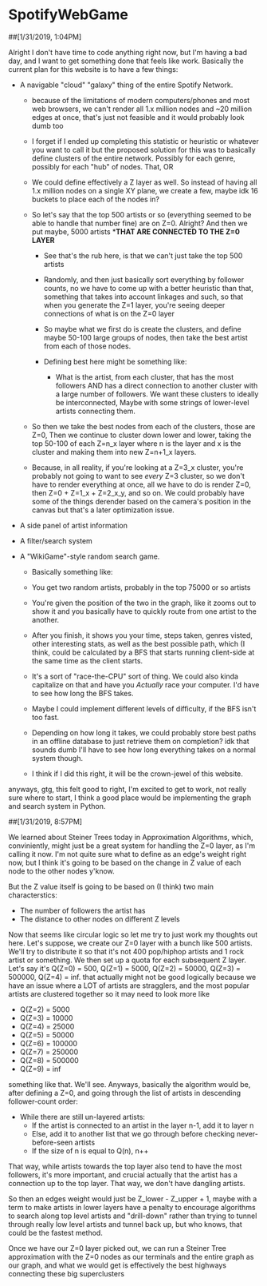 # SpotifyWebGame


##[1/31/2019, 1:04PM]

Alright I don't have time to code anything right now, but I'm having a bad day,
and I want to get something done that feels like work. Basically the current plan
for this website is to have a few things:

- A navigable "cloud" "galaxy" thing of the entire Spotify Network. 
    - because of the limitations of modern computers/phones and most web browsers, we can't render all 1.x million nodes and ~20 million edges at once, that's just not feasible and it would probably look dumb too
    - I forget if I ended up completing this statistic or heuristic or whatever you want to call it but the proposed solution for this was to basically define clusters of the entire network. Possibly for each genre, possibly for each "hub" of nodes. That, OR
    
    - We could define effectively a Z layer as well. So instead of having all 1.x million nodes on a single XY plane, we create a few, maybe idk 16 buckets to place each of the nodes in?
    - So let's say that the top 500 artists or so (everything seemed to be able to handle that number fine) are on Z=0. Alright? And then we put maybe, 5000 artists ***THAT ARE CONNECTED TO THE Z=0 LAYER**
        - See that's the rub here, is that we can't just take the top 500 artists
        - Randomly, and then just basically sort everything by follower counts, no  we have to come up with a better heuristic than that, something that takes into account linkages and such, so that when you generate the Z=1 layer, you're seeing deeper connections of what is on the Z=0 layer
        
        - So maybe what we first do is create the clusters, and define maybe 50-100 large groups of nodes, then take the best artist from each of those nodes.
        
        - Defining best here might be something like:
            - What is the artist, from each cluster, that has the most followers AND has a direct connection to another cluster with a large number of followers. We want these clusters to ideally be interconnected, Maybe with some strings of lower-level artists connecting them.
    - So then we take the best nodes from each of the clusters, those are Z=0, Then we continue to cluster down lower and lower, taking the top 50-100 of each Z=n_x layer where n is the layer and x is the cluster and making them into new Z=n+1_x layers.

    - Because, in all reality, if you're looking at a Z=3_x cluster, you're probably not going to want to see *every* Z=3 cluster, so we don't have to render everything at once, all we have to do is render Z=0, then Z=0 + Z=1_x + Z=2_x_y, and so on. We could probably have some of the things derender based on the camera's position in the canvas but that's a later optimization issue.

- A side panel of artist information

- A filter/search system

- A "WikiGame"-style random search game.
    - Basically something like:

    - You get two random artists, probably in the top 75000 or so artists
    
    - You're given the position of the two in the graph, like it zooms out to show it and you basically have to quickly route from one artist to the another.
    
    - After you finish, it shows you your time, steps taken, genres visted, other interesting stats, as well as the best possible path, which (I think, could be calculated by a BFS that starts running client-side at the same time as the client starts.

    - It's a sort of "race-the-CPU" sort of thing. We could also kinda capitalize on that and have you *Actually* race your computer. I'd have to see how long the BFS takes.
    - Maybe I could implement different levels of difficulty, if the BFS isn't too fast.
    
    - Depending on how long it takes, we could probably store best paths in an offline database to just retrieve them on completion? idk that sounds dumb I'll have to see how long everything takes on a normal system though.

    - I think if I did this right, it will be the crown-jewel of this website.
		
anyways, gtg, this felt good to right, I'm excited to get to work, not really sure where to start,
I think a good place would be implementing the graph and search system in Python.
		
##[1/31/2019, 8:57PM]
		
We learned about Steiner Trees today in Approximation Algorithms, which, conviniently, might just be
a great system for handling the Z=0 layer, as I'm calling it now. I'm not quite sure what to define
as an edge's weight right now, but I think it's going to be based on the change in Z value of each
node to the other nodes y'know.

But the Z value itself is going to be based on (I think) two main characterstics:  
* The number of followers the artist has  
* The distance to other nodes on different Z levels  
	
Now that seems like circular logic so let me try to just work my thoughts out here. Let's suppose,
we create our Z=0 layer with a bunch like 500 artists. We'll try to distribute it so that it's not
400 pop/hiphop artists and 1 rock artist or something. We then set up a quota for each subsequent Z layer.
Let's say it's Q(Z=0) = 500, Q(Z=1) = 5000, Q(Z=2) = 50000, Q(Z=3) = 500000, Q(Z=4) = inf. that actually might not
be good logically because we have an issue where a LOT of artists are stragglers, and the most popular artists
are clustered together so it may need to look more like

* Q(Z=2) = 5000  
* Q(Z=3) = 10000  
* Q(Z=4) = 25000  
* Q(Z=5) = 50000  
* Q(Z=6) = 100000  
* Q(Z=7) = 250000  
* Q(Z=8) = 500000  
* Q(Z=9) = inf  

something like that. We'll see. Anyways, basically the algorithm would be, after defining a Z=0, and going through
the list of artists in descending follower-count order:

- While there are still un-layered artists:
    - If the artist is connected to an artist in the layer n-1, add it to layer n
    - Else, add it to another list that we go through before checking never-before-seen artists
    - If the size of n is equal to Q(n), n++
		
That way, while artists towards the top layer also tend to have the most followers, it's more important, and crucial
actually that the artist has a connection up to the top layer. That way, we don't have dangling artists.

So then an edges weight would just be Z_lower - Z_upper + 1, maybe with a term to make artists in lower layers have a
penalty to encourage algorithms to search along top level artists and "drill-down" rather than trying to tunnel through
really low level artists and tunnel back up, but who knows, that could be the fastest method.
				
Once we have our Z=0 layer picked out, we can run a Steiner Tree approximation with the Z=0 nodes as our terminals and
the entire graph as our graph, and what we would get is effectively the best highways connecting these big superclusters
		